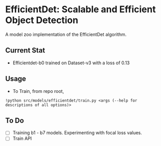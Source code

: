 # EfficientDet: Scalable and Efficient Object Detection

A model zoo implementation of the EfficientDet algorithm.

## Current Stat

* Efficientdet-b0 trained on Dataset-v3 with a loss of 0.13

## Usage

* To Train, from repo root,

```shell
!python src/models/efficientdet/train.py <args (--help for descriptions of all options)>
```

## To Do

- [ ] Training b1 - b7 models. Experimenting with focal loss values.
- [ ] Train API
